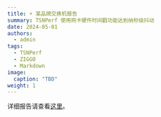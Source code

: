 ```yaml
---
title: ☀ 某品牌交换机报告
summary: TSNPerf 使用网卡硬件时间戳功能达到纳秒级抖动
date: 2024-05-01
authors:
  - admin
tags:
  - TSNPerf
  - ZIGGO
  - Markdown
image:
  caption: "TBD"
weight: 1
---
```


详细报告请查看[这里](/pdf/switch_report.pdf)。